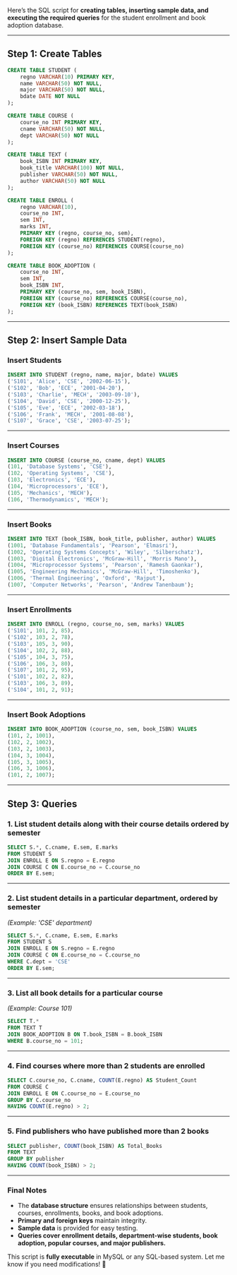 Here’s the SQL script for **creating tables, inserting sample data, and executing the required queries** for the student enrollment and book adoption database.

---

## **Step 1: Create Tables**
```sql
CREATE TABLE STUDENT (
    regno VARCHAR(10) PRIMARY KEY,
    name VARCHAR(50) NOT NULL,
    major VARCHAR(50) NOT NULL,
    bdate DATE NOT NULL
);

CREATE TABLE COURSE (
    course_no INT PRIMARY KEY,
    cname VARCHAR(50) NOT NULL,
    dept VARCHAR(50) NOT NULL
);

CREATE TABLE TEXT (
    book_ISBN INT PRIMARY KEY,
    book_title VARCHAR(100) NOT NULL,
    publisher VARCHAR(50) NOT NULL,
    author VARCHAR(50) NOT NULL
);

CREATE TABLE ENROLL (
    regno VARCHAR(10),
    course_no INT,
    sem INT,
    marks INT,
    PRIMARY KEY (regno, course_no, sem),
    FOREIGN KEY (regno) REFERENCES STUDENT(regno),
    FOREIGN KEY (course_no) REFERENCES COURSE(course_no)
);

CREATE TABLE BOOK_ADOPTION (
    course_no INT,
    sem INT,
    book_ISBN INT,
    PRIMARY KEY (course_no, sem, book_ISBN),
    FOREIGN KEY (course_no) REFERENCES COURSE(course_no),
    FOREIGN KEY (book_ISBN) REFERENCES TEXT(book_ISBN)
);
```

---

## **Step 2: Insert Sample Data**
### **Insert Students**
```sql
INSERT INTO STUDENT (regno, name, major, bdate) VALUES
('S101', 'Alice', 'CSE', '2002-06-15'),
('S102', 'Bob', 'ECE', '2001-04-20'),
('S103', 'Charlie', 'MECH', '2003-09-10'),
('S104', 'David', 'CSE', '2000-12-25'),
('S105', 'Eve', 'ECE', '2002-03-18'),
('S106', 'Frank', 'MECH', '2001-08-08'),
('S107', 'Grace', 'CSE', '2003-07-25');
```

---

### **Insert Courses**
```sql
INSERT INTO COURSE (course_no, cname, dept) VALUES
(101, 'Database Systems', 'CSE'),
(102, 'Operating Systems', 'CSE'),
(103, 'Electronics', 'ECE'),
(104, 'Microprocessors', 'ECE'),
(105, 'Mechanics', 'MECH'),
(106, 'Thermodynamics', 'MECH');
```

---

### **Insert Books**
```sql
INSERT INTO TEXT (book_ISBN, book_title, publisher, author) VALUES
(1001, 'Database Fundamentals', 'Pearson', 'Elmasri'),
(1002, 'Operating Systems Concepts', 'Wiley', 'Silberschatz'),
(1003, 'Digital Electronics', 'McGraw-Hill', 'Morris Mano'),
(1004, 'Microprocessor Systems', 'Pearson', 'Ramesh Gaonkar'),
(1005, 'Engineering Mechanics', 'McGraw-Hill', 'Timoshenko'),
(1006, 'Thermal Engineering', 'Oxford', 'Rajput'),
(1007, 'Computer Networks', 'Pearson', 'Andrew Tanenbaum');
```

---

### **Insert Enrollments**
```sql
INSERT INTO ENROLL (regno, course_no, sem, marks) VALUES
('S101', 101, 2, 85),
('S102', 103, 2, 78),
('S103', 105, 3, 90),
('S104', 102, 2, 88),
('S105', 104, 3, 75),
('S106', 106, 3, 80),
('S107', 101, 2, 95),
('S101', 102, 2, 82),
('S103', 106, 3, 89),
('S104', 101, 2, 91);
```

---

### **Insert Book Adoptions**
```sql
INSERT INTO BOOK_ADOPTION (course_no, sem, book_ISBN) VALUES
(101, 2, 1001),
(102, 2, 1002),
(103, 2, 1003),
(104, 3, 1004),
(105, 3, 1005),
(106, 3, 1006),
(101, 2, 1007);
```

---

## **Step 3: Queries**
### **1. List student details along with their course details ordered by semester**
```sql
SELECT S.*, C.cname, E.sem, E.marks
FROM STUDENT S
JOIN ENROLL E ON S.regno = E.regno
JOIN COURSE C ON E.course_no = C.course_no
ORDER BY E.sem;
```

---

### **2. List student details in a particular department, ordered by semester**  
_(Example: 'CSE' department)_
```sql
SELECT S.*, C.cname, E.sem, E.marks
FROM STUDENT S
JOIN ENROLL E ON S.regno = E.regno
JOIN COURSE C ON E.course_no = C.course_no
WHERE C.dept = 'CSE'
ORDER BY E.sem;
```

---

### **3. List all book details for a particular course**  
_(Example: Course 101)_
```sql
SELECT T.*
FROM TEXT T
JOIN BOOK_ADOPTION B ON T.book_ISBN = B.book_ISBN
WHERE B.course_no = 101;
```

---

### **4. Find courses where more than 2 students are enrolled**
```sql
SELECT C.course_no, C.cname, COUNT(E.regno) AS Student_Count
FROM COURSE C
JOIN ENROLL E ON C.course_no = E.course_no
GROUP BY C.course_no
HAVING COUNT(E.regno) > 2;
```

---

### **5. Find publishers who have published more than 2 books**
```sql
SELECT publisher, COUNT(book_ISBN) AS Total_Books
FROM TEXT
GROUP BY publisher
HAVING COUNT(book_ISBN) > 2;
```

---

### **Final Notes**
- The **database structure** ensures relationships between students, courses, enrollments, books, and book adoptions.
- **Primary and foreign keys** maintain integrity.
- **Sample data** is provided for easy testing.
- **Queries cover enrollment details, department-wise students, book adoption, popular courses, and major publishers.**

This script is **fully executable** in MySQL or any SQL-based system. Let me know if you need modifications! 🚀